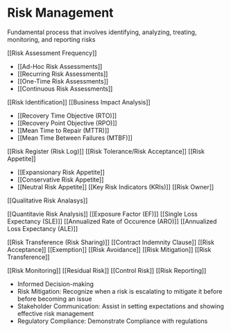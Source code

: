 # Risk Management

Fundamental process that involves identifying, analyzing, treating, monitoring, and reporting risks

[[Risk Assessment Frequency]]
- [[Ad-Hoc Risk Assessments]]
- [[Recurring Risk Assessments]]
- [[One-Time Risk Assessments]]
- [[Continuous Risk Assessments]]

[[Risk Identification]]
[[Business Impact Analysis]]
- [[Recovery Time Objective (RTO)]]
- [[Recovery Point Objective (RPO)]]
- [[Mean Time to Repair (MTTR)]]
- [[Mean Time Between Failures (MTBF)]]

[[Risk Register (Risk Log)]]
[[Risk Tolerance/Risk Acceptance]]
[[Risk Appetite]]
- [[Expansionary Risk Appetite]]
- [[Conservative Risk Appetite]]
- [[Neutral Risk Appetite]]
[[Key Risk Indicators (KRIs)]]
[[Risk Owner]]

[[Qualitative Risk Analasys]]

[[Quantitavie Risk Analysis]]
[[Exposure Factor (EF)]]
[[Single Loss Expectancy (SLE)]]
[[Annualized Rate of Occurence (ARO)]]
[[Annualized Loss Expectancy (ALE)]]

[[Risk Transference (Risk Sharing)]]
[[Contract Indemnity Clause]]
[[Risk Acceptance]]
[[Exemption]]
[[Risk Avoidance]]
[[Risk Mitigation]]
[[Risk Transference]]

[[Risk Monitoring]]
[[Residual Risk]]
[[Control Risk]]
[[Risk Reporting]]

- Informed Decision-making
- Risk Mitigation: Recognize when a risk is escalating to mitigate it before before becoming an issue
- Stakeholder Communication: Assist in setting expectations and showing effective risk management
- Regulatory Compliance: Demonstrate Compliance with regulations